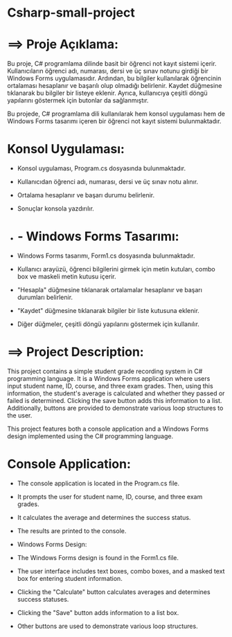 # Csharp-small-project

# ==> Proje Açıklama:
Bu proje, C# programlama dilinde basit bir öğrenci not kayıt sistemi içerir. Kullanıcıların öğrenci adı, numarası, dersi ve üç sınav notunu girdiği bir Windows Forms uygulamasıdır. Ardından, bu bilgiler kullanılarak öğrencinin ortalaması hesaplanır ve başarılı olup olmadığı belirlenir. Kaydet düğmesine tıklanarak bu bilgiler bir listeye eklenir. Ayrıca, kullanıcıya çeşitli döngü yapılarını göstermek için butonlar da sağlanmıştır.

Bu projede, C# programlama dili kullanılarak hem konsol uygulaması hem de Windows Forms tasarımı içeren bir öğrenci not kayıt sistemi bulunmaktadır.

# Konsol Uygulaması:

- Konsol uygulaması, Program.cs dosyasında bulunmaktadır.
- Kullanıcıdan öğrenci adı, numarası, dersi ve üç sınav notu alınır.
- Ortalama hesaplanır ve başarı durumu belirlenir.
- Sonuçlar konsola yazdırılır.

- # - Windows Forms Tasarımı:

- Windows Forms tasarımı, Form1.cs dosyasında bulunmaktadır.
- Kullanıcı arayüzü, öğrenci bilgilerini girmek için metin kutuları, combo box ve maskeli metin kutusu içerir.
- "Hesapla" düğmesine tıklanarak ortalamalar hesaplanır ve başarı durumları belirlenir.
- "Kaydet" düğmesine tıklanarak bilgiler bir liste kutusuna eklenir.
- Diğer düğmeler, çeşitli döngü yapılarını göstermek için kullanılır.

# ==> Project Description:
This project contains a simple student grade recording system in C# programming language. It is a Windows Forms application where users input student name, ID, course, and three exam grades. Then, using this information, the student's average is calculated and whether they passed or failed is determined. Clicking the save button adds this information to a list. Additionally, buttons are provided to demonstrate various loop structures to the user.

This project features both a console application and a Windows Forms design implemented using the C# programming language.

# Console Application:

- The console application is located in the Program.cs file.
- It prompts the user for student name, ID, course, and three exam grades.
- It calculates the average and determines the success status.
- The results are printed to the console.
- Windows Forms Design:

- The Windows Forms design is found in the Form1.cs file.
- The user interface includes text boxes, combo boxes, and a masked text box for entering student information.
- Clicking the "Calculate" button calculates averages and determines success statuses.
- Clicking the "Save" button adds information to a list box.
- Other buttons are used to demonstrate various loop structures.

